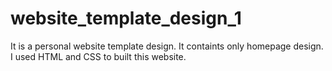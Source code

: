 # website_template_design_1
It is a personal website template design. It containts only homepage design. I used HTML and CSS to built this website.
